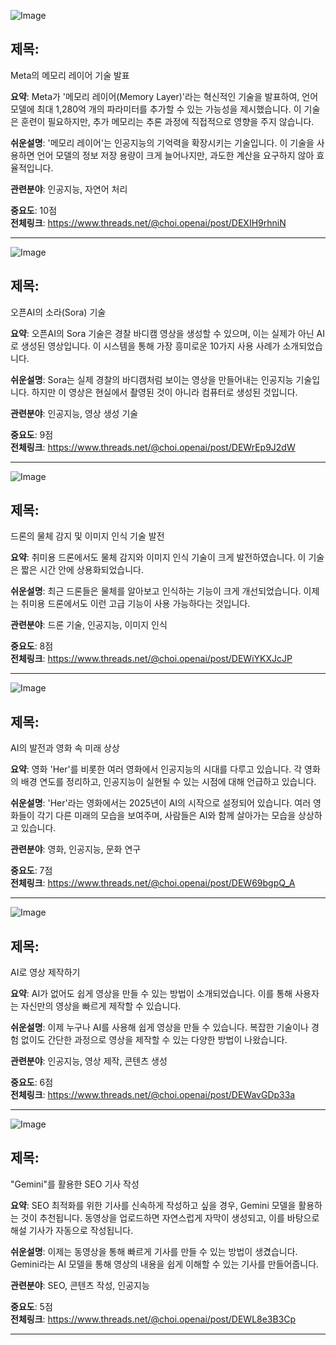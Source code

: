![Image](https://scontent-iad3-1.cdninstagram.com/v/t51.71878-15/472382341_1331512901374923_2385191151935323379_n.jpg?stp=dst-jpg_e35_tt6&_nc_cat=108&ccb=1-7&_nc_sid=18de74&_nc_ohc=GIYV8m30ib0Q7kNvgF9xQPq&_nc_zt=23&_nc_ht=scontent-iad3-1.cdninstagram.com&edm=ACx9VUEEAAAA&_nc_gid=A57-0nxTMybTVJ3EOjqYpf3&oh=00_AYAwzhDkpZV9wW328CUahF1VM5IVJXBQFHIxVgrCtItT9A&oe=677E1676)

## 제목:
Meta의 메모리 레이어 기술 발표

**요약**:
Meta가 '메모리 레이어(Memory Layer)'라는 혁신적인 기술을 발표하여, 언어 모델에 최대 1,280억 개의 파라미터를 추가할 수 있는 가능성을 제시했습니다. 이 기술은 훈련이 필요하지만, 추가 메모리는 추론 과정에 직접적으로 영향을 주지 않습니다.

**쉬운설명**:
'메모리 레이어'는 인공지능의 기억력을 확장시키는 기술입니다. 이 기술을 사용하면 언어 모델의 정보 저장 용량이 크게 늘어나지만, 과도한 계산을 요구하지 않아 효율적입니다.

**관련분야**:
인공지능, 자연어 처리

**중요도**: 10점  
**전체링크**: https://www.threads.net/@choi.openai/post/DEXIH9rhniN

---

![Image](https://scontent-iad3-1.cdninstagram.com/v/t51.71878-15/471961812_770098428672261_1661109800137463122_n.jpg?stp=dst-jpg_e35_tt6&_nc_cat=107&ccb=1-7&_nc_sid=18de74&_nc_ohc=MY1BDGzPb3sQ7kNvgEAEf3v&_nc_zt=23&_nc_ht=scontent-iad3-1.cdninstagram.com&edm=ACx9VUEEAAAA&_nc_gid=A57-0nxTMybTVJ3EOjqYpf3&oh=00_AYBibSuu-3sSwjBU3XObZ18geKFzdKD9mk46XEKjIumWew&oe=677E1B9D)

## 제목:
오픈AI의 소라(Sora) 기술

**요약**:
오픈AI의 Sora 기술은 경찰 바디캠 영상을 생성할 수 있으며, 이는 실제가 아닌 AI로 생성된 영상입니다. 이 시스템을 통해 가장 흥미로운 10가지 사용 사례가 소개되었습니다.

**쉬운설명**:
Sora는 실제 경찰의 바디캠처럼 보이는 영상을 만들어내는 인공지능 기술입니다. 하지만 이 영상은 현실에서 촬영된 것이 아니라 컴퓨터로 생성된 것입니다.

**관련분야**:
인공지능, 영상 생성 기술

**중요도**: 9점  
**전체링크**: https://www.threads.net/@choi.openai/post/DEWrEp9J2dW

---

![Image](https://scontent-iad3-1.cdninstagram.com/v/t51.71878-15/472017688_2506270289563597_887305234298691076_n.jpg?stp=dst-jpg_e35_tt6&_nc_cat=106&ccb=1-7&_nc_sid=18de74&_nc_ohc=-v5i0jJ1y50Q7kNvgES01w9&_nc_zt=23&_nc_ht=scontent-iad3-2.cdninstagram.com&edm=ACx9VUEEAAAA&_nc_gid=A57-0nxTMybTVJ3EOjqYpf3&oh=00_AYCk75rAfW3VjR2OPt9yaaSkax78MK7Iht-muVi0k8Ldcw&oe=677E28BA)

## 제목:
드론의 물체 감지 및 이미지 인식 기술 발전

**요약**:
취미용 드론에서도 물체 감지와 이미지 인식 기술이 크게 발전하였습니다. 이 기술은 짧은 시간 안에 상용화되었습니다.

**쉬운설명**:
최근 드론들은 물체를 알아보고 인식하는 기능이 크게 개선되었습니다. 이제는 취미용 드론에서도 이런 고급 기능이 사용 가능하다는 것입니다.

**관련분야**:
드론 기술, 인공지능, 이미지 인식

**중요도**: 8점  
**전체링크**: https://www.threads.net/@choi.openai/post/DEWiYKXJcJP

---

![Image](https://scontent-iad3-1.cdninstagram.com/v/t51.71878-15/472284424_604005868843233_4453249374328881280_n.jpg?stp=dst-jpg_e35_tt6&_nc_cat=102&ccb=1-7&_nc_sid=18de74&_nc_ohc=joltChk3s9YQ7kNvgG-SjGI&_nc_zt=23&_nc_ht=scontent-iad3-1.cdninstagram.com&edm=ACx9VUEEAAAA&_nc_gid=A57-0nxTMybTVJ3EOjqYpf3&oh=00_AYBzUZOc2OCxrUKOvCaiiUjuNfa8wk9wqvuUvV7VhQM54w&oe=677E2B44)

## 제목:
AI의 발전과 영화 속 미래 상상

**요약**:
영화 'Her'를 비롯한 여러 영화에서 인공지능의 시대를 다루고 있습니다. 각 영화의 배경 연도를 정리하고, 인공지능이 실현될 수 있는 시점에 대해 언급하고 있습니다.

**쉬운설명**:
'Her'라는 영화에서는 2025년이 AI의 시작으로 설정되어 있습니다. 여러 영화들이 각기 다른 미래의 모습을 보여주며, 사람들은 AI와 함께 살아가는 모습을 상상하고 있습니다.

**관련분야**:
영화, 인공지능, 문화 연구

**중요도**: 7점  
**전체링크**: https://www.threads.net/@choi.openai/post/DEW69bgpQ_A

---

![Image](https://scontent-iad3-1.cdninstagram.com/v/t51.71878-15/472401371_2624711687725283_2774010688055807088_n.jpg?stp=dst-jpg_e35_tt6&_nc_cat=101&ccb=1-7&_nc_sid=18de74&_nc_ohc=YMEhHTS915UQ7kNvgHy20W-&_nc_zt=23&_nc_ht=scontent-iad3-1.cdninstagram.com&edm=ACx9VUEEAAAA&_nc_gid=A57-0nxTMybTVJ3EOjqYpf3&oh=00_AYC_AZzq8haTy53A4WzlLCjoAGjVb1KCTpf_Mh34xeLWfw&oe=677E4446)

## 제목:
AI로 영상 제작하기

**요약**:
AI가 없어도 쉽게 영상을 만들 수 있는 방법이 소개되었습니다. 이를 통해 사용자는 자신만의 영상을 빠르게 제작할 수 있습니다.

**쉬운설명**:
이제 누구나 AI를 사용해 쉽게 영상을 만들 수 있습니다. 복잡한 기술이나 경험 없이도 간단한 과정으로 영상을 제작할 수 있는 다양한 방법이 나왔습니다.

**관련분야**:
인공지능, 영상 제작, 콘텐츠 생성

**중요도**: 6점  
**전체링크**: https://www.threads.net/@choi.openai/post/DEWavGDp33a

---

![Image](https://scontent-iad3-1.cdninstagram.com/v/t51.29350-15/472544359_613104284409386_5194965931325809131_n.jpg?stp=dst-jpg_e35_tt6&_nc_cat=102&ccb=1-7&_nc_sid=18de74&_nc_ohc=Md5IMk7HGJMQ7kNvgHSQOqs&_nc_zt=23&_nc_ht=scontent-iad3-1.cdninstagram.com&edm=ACx9VUEEAAAA&_nc_gid=A57-0nxTMybTVJ3EOjqYpf3&oh=00_AYDQERw5F_tADhLDK6KypJtUDgKpJru82ZWskTCayb_BZQ&oe=677E2BC1)

## 제목:
"Gemini"를 활용한 SEO 기사 작성

**요약**:
SEO 최적화를 위한 기사를 신속하게 작성하고 싶을 경우, Gemini 모델을 활용하는 것이 추천됩니다. 동영상을 업로드하면 자연스럽게 자막이 생성되고, 이를 바탕으로 해설 기사가 자동으로 작성됩니다.

**쉬운설명**:
이제는 동영상을 통해 빠르게 기사를 만들 수 있는 방법이 생겼습니다. Gemini라는 AI 모델을 통해 영상의 내용을 쉽게 이해할 수 있는 기사를 만들어줍니다.

**관련분야**:
SEO, 콘텐츠 작성, 인공지능

**중요도**: 5점  
**전체링크**: https://www.threads.net/@choi.openai/post/DEWL8e3B3Cp

---